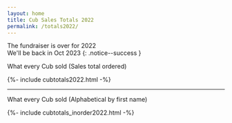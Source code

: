 ```yaml
---
layout: home
title: Cub Sales Totals 2022
permalink: /totals2022/
---
```


The fundraiser is over for 2022<br/>
We'll be back in Oct 2023
{: .notice--success }

What every Cub sold (Sales total ordered)

{%- include cubtotals2022.html -%}

<hr>

What every Cub sold (Alphabetical by first name)

{%- include cubtotals_inorder2022.html -%}
